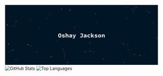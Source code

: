 <link href="https://cdn.jsdelivr.net/npm/bootstrap@5.3.3/dist/css/bootstrap.min.css" rel="stylesheet" integrity="sha384-QWTKZyjpPEjISv5WaRU9OFeRpok6YctnYmDr5pNlyT2bRjXh0JMhjY6hW+ALEwIH" crossorigin="anonymous">

<div class="card">
  <img src="./profile.gif" class="card-img-top" alt="profile-oshay">
  <div class="card-body">
<div>

  <img src="https://github-readme-stats.vercel.app/api?username=oshayjackson&hide=issues,contribs&theme=tokyonight&hide_border=true&show_icons=true&rank_icon=github&card_width=" alt="GitHub Stats" width="50%" height="">

  <img src="https://github-readme-stats.vercel.app/api/top-langs/?username=oshayjackson&layout=compact&theme=tokyonight&hide_border=true" alt="Top Languages" width="50%" height="">













